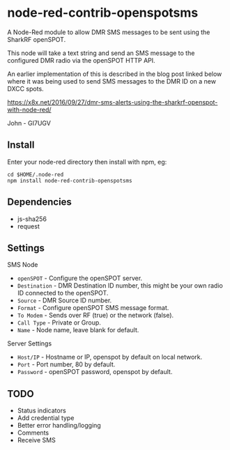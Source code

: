 # node-red-contrib-openspotsms

A Node-Red module to allow DMR SMS messages to be sent using the SharkRF openSPOT.

This node will take a text string and send an SMS message to the configured DMR radio via the openSPOT HTTP API.

An earlier implementation of this is described in the blog post linked below where it was being used to send SMS messages to the DMR ID on a new DXCC spots. 

https://x8x.net/2016/09/27/dmr-sms-alerts-using-the-sharkrf-openspot-with-node-red/

John - GI7UGV

## Install

Enter your node-red directory then install with npm, eg:

    cd $HOME/.node-red
    npm install node-red-contrib-openspotsms

## Dependencies 

* js-sha256
* request

## Settings

SMS Node 

* `openSPOT` - Configure the openSPOT server.
* `Destination` - DMR Destination ID number, this might be your own radio ID connected to the openSPOT.
* `Source` - DMR Source ID number.
* `Format` - Configure openSPOT SMS message format.
* `To Modem` - Sends over RF (true) or the network (false).
* `Call Type` - Private or Group.
* `Name` - Node name, leave blank for default.

Server Settings

* `Host/IP` - Hostname or IP, openspot by default on local network.
* `Port` - Port number, 80 by default.
* `Password` - openSPOT password, openspot by default.

## TODO

* Status indicators
* Add credential type
* Better error handling/logging
* Comments
* Receive SMS
